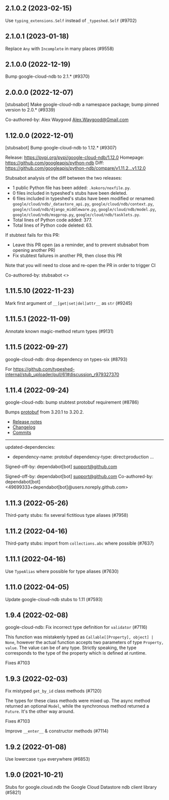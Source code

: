 ## 2.1.0.2 (2023-02-15)

Use `typing_extensions.Self` instead of `_typeshed.Self` (#9702)

## 2.1.0.1 (2023-01-18)

Replace `Any` with `Incomplete` in many places (#9558)

## 2.1.0.0 (2022-12-19)

Bump google-cloud-ndb to 2.1.* (#9370)

## 2.0.0.0 (2022-12-07)

[stubsabot] Make google-cloud-ndb a namespace package; bump pinned version to 2.0.* (#9339)

Co-authored-by: Alex Waygood <Alex.Waygood@Gmail.com>

## 1.12.0.0 (2022-12-01)

[stubsabot] Bump google-cloud-ndb to 1.12.* (#9307)

Release: https://pypi.org/pypi/google-cloud-ndb/1.12.0
Homepage: https://github.com/googleapis/python-ndb
Diff: https://github.com/googleapis/python-ndb/compare/v1.11.2...v1.12.0

Stubsabot analysis of the diff between the two releases:
 - 1 public Python file has been added: `.kokoro/noxfile.py`.
 - 0 files included in typeshed's stubs have been deleted.
 - 6 files included in typeshed's stubs have been modified or renamed: `google/cloud/ndb/_datastore_api.py`, `google/cloud/ndb/context.py`, `google/cloud/ndb/django_middleware.py`, `google/cloud/ndb/model.py`, `google/cloud/ndb/msgprop.py`, `google/cloud/ndb/tasklets.py`.
 - Total lines of Python code added: 377.
 - Total lines of Python code deleted: 63.

If stubtest fails for this PR:
- Leave this PR open (as a reminder, and to prevent stubsabot from opening another PR)
- Fix stubtest failures in another PR, then close this PR

Note that you will need to close and re-open the PR in order to trigger CI

Co-authored-by: stubsabot <>

## 1.11.5.10 (2022-11-23)

Mark first argument of `__[get|set|del]attr__` as `str` (#9245)

## 1.11.5.1 (2022-11-09)

Annotate known magic-method return types (#9131)

## 1.11.5 (2022-09-27)

google-cloud-ndb: drop dependency on types-six (#8793)

For https://github.com/typeshed-internal/stub_uploader/pull/61#discussion_r979327370

## 1.11.4 (2022-09-24)

google-cloud-ndb: bump stubtest protobuf requirement (#8786)

Bumps [protobuf](https://github.com/protocolbuffers/protobuf) from 3.20.1 to 3.20.2.
- [Release notes](https://github.com/protocolbuffers/protobuf/releases)
- [Changelog](https://github.com/protocolbuffers/protobuf/blob/main/generate_changelog.py)
- [Commits](https://github.com/protocolbuffers/protobuf/compare/v3.20.1...v3.20.2)

---
updated-dependencies:
- dependency-name: protobuf
  dependency-type: direct:production
...

Signed-off-by: dependabot[bot] <support@github.com>

Signed-off-by: dependabot[bot] <support@github.com>
Co-authored-by: dependabot[bot] <49699333+dependabot[bot]@users.noreply.github.com>

## 1.11.3 (2022-05-26)

Third-party stubs: fix several fictitious type aliases (#7958)

## 1.11.2 (2022-04-16)

Third-party stubs: import from `collections.abc` where possible (#7637)

## 1.11.1 (2022-04-16)

Use `TypeAlias` where possible for type aliases (#7630)

## 1.11.0 (2022-04-05)

Update google-cloud-ndb stubs to 1.11 (#7593)

## 1.9.4 (2022-02-08)

google-cloud-ndb: Fix incorrect type definition for `validator` (#7116)

This function was mistakenly typed as `Callable[[Property], object] |
None`, however the actual function accepts two parameters of type
`Property, value`. The value can be of any type. Strictly speaking, the
type corresponds to the type of the property which is defined at runtime.

Fixes #7103

## 1.9.3 (2022-02-03)

Fix mistyped `get_by_id` class methods (#7120)

The types for these class methods were mixed up. The async method
returned an optional `Model`, while the synchronous method returned a
`Future`. It's the other way around.

Fixes #7103

Improve `__enter__` & constructor methods (#7114)

## 1.9.2 (2022-01-08)

Use lowercase `type` everywhere (#6853)

## 1.9.0 (2021-10-21)

Stubs for google.cloud.ndb the Google Cloud Datastore ndb client library (#5821)


